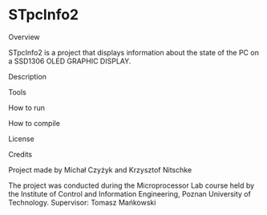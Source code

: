 # STpcInfo2

Overview
 
STpcInfo2 is a project that displays information about the state of the PC on a SSD1306 OLED GRAPHIC DISPLAY.
 
Description
 
Tools
 
How to run
 
How to compile
 
License
 
Credits
 
Project made by Michał Czyżyk and Krzysztof Nitschke
 
The project was conducted during the Microprocessor Lab course held by the Institute of Control and Information Engineering,       Poznan University of Technology. Supervisor: Tomasz Mańkowski
